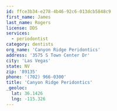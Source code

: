 ```yaml
---
id: ffce3b34-e278-4b46-92c6-013dcb5848c9
first_name: James
last_name: Rogers
license: DDS
services:
  - periodontist
category: dentists
org_name: 'Canyon Ridge Peridontics'
address: '3575 S Town Center Dr'
city: 'Las Vegas'
state: NV
zip: '89135'
phone: '(702) 966-0300'
title: 'Canyon Ridge Peridontics'
_geoloc:
  lat: 36.1426
  lng: -115.326
---
```

